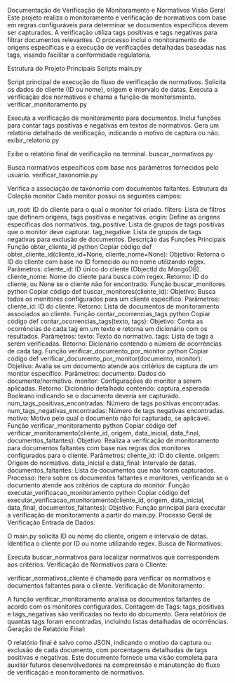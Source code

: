 Documentação de Verificação de Monitoramento e Normativos
Visão Geral
Este projeto realiza o monitoramento e verificação de normativos com base em regras configuráveis para determinar se documentos específicos devem ser capturados. A verificação utiliza tags positivas e tags negativas para filtrar documentos relevantes. O processo inclui o monitoramento de origens específicas e a execução de verificações detalhadas baseadas nas tags, visando facilitar a conformidade regulatória.

Estrutura do Projeto
Principais Scripts
main.py

Script principal de execução do fluxo de verificação de normativos.
Solicita os dados do cliente (ID ou nome), origem e intervalo de datas.
Executa a verificação dos normativos e chama a função de monitoramento.
verificar_monitoramento.py

Executa a verificação de monitoramento para documentos.
Inclui funções para contar tags positivas e negativas em textos de normativos.
Gera um relatório detalhado de verificação, indicando o motivo de captura ou não.
exibir_relatorio.py

Exibe o relatório final de verificação no terminal.
buscar_normativos.py

Busca normativos específicos com base nos parâmetros fornecidos pelo usuário.
verificar_taxonomia.py

Verifica a associação de taxonomia com documentos faltantes.
Estrutura da Coleção monitor
Cada monitor possui os seguintes campos:

un_root: ID do cliente para o qual o monitor foi criado.
filters: Lista de filtros que definem origens, tags positivas e negativas.
origin: Define as origens específicas dos normativos.
tag_positive: Lista de grupos de tags positivas que o monitor deve capturar.
tag_negative: Lista de grupos de tags negativas para exclusão de documentos.
Descrição das Funções Principais
Função obter_cliente_id
python
Copiar código
def obter_cliente_id(cliente_id=None, cliente_nome=None):
Objetivo: Retorna o ID do cliente com base no ID fornecido ou no nome utilizando regex.
Parâmetros:
cliente_id: ID único do cliente (ObjectId do MongoDB).
cliente_nome: Nome do cliente para busca com regex.
Retorno: ID do cliente, ou None se o cliente não for encontrado.
Função buscar_monitores
python
Copiar código
def buscar_monitores(cliente_id):
Objetivo: Busca todos os monitores configurados para um cliente específico.
Parâmetros:
cliente_id: ID do cliente.
Retorno: Lista de documentos de monitoramento associados ao cliente.
Função contar_ocorrencias_tags
python
Copiar código
def contar_ocorrencias_tags(texto, tags):
Objetivo: Conta as ocorrências de cada tag em um texto e retorna um dicionário com os resultados.
Parâmetros:
texto: Texto do normativo.
tags: Lista de tags a serem verificadas.
Retorno: Dicionário contendo o número de ocorrências de cada tag.
Função verificar_documento_por_monitor
python
Copiar código
def verificar_documento_por_monitor(documento, monitor):
Objetivo: Avalia se um documento atende aos critérios de captura de um monitor específico.
Parâmetros:
documento: Dados do documento/normativo.
monitor: Configurações do monitor a serem aplicadas.
Retorno: Dicionário detalhado contendo:
captura_esperada: Booleano indicando se o documento deveria ser capturado.
num_tags_positivas_encontradas: Número de tags positivas encontradas.
num_tags_negativas_encontradas: Número de tags negativas encontradas.
motivo: Motivo pelo qual o documento não foi capturado, se aplicável.
Função verificar_monitoramento
python
Copiar código
def verificar_monitoramento(cliente_id, origem, data_inicial, data_final, documentos_faltantes):
Objetivo: Realiza a verificação de monitoramento para documentos faltantes com base nas regras dos monitores configurados para o cliente.
Parâmetros:
cliente_id: ID do cliente.
origem: Origem do normativo.
data_inicial e data_final: Intervalo de datas.
documentos_faltantes: Lista de documentos que não foram capturados.
Processo:
Itera sobre os documentos faltantes e monitores, verificando se o documento atende aos critérios de captura do monitor.
Função executar_verificacao_monitoramento
python
Copiar código
def executar_verificacao_monitoramento(cliente_id, origem, data_inicial, data_final, documentos_faltantes):
Objetivo: Função principal para executar a verificação de monitoramento a partir do main.py.
Processo Geral de Verificação
Entrada de Dados:

O main.py solicita ID ou nome do cliente, origem e intervalo de datas.
Identifica o cliente por ID ou nome utilizando regex.
Busca de Normativos:

Executa buscar_normativos para localizar normativos que correspondem aos critérios.
Verificação de Normativos para o Cliente:

verificar_normativos_cliente é chamado para verificar os normativos e documentos faltantes para o cliente.
Verificação de Monitoramento:

A função verificar_monitoramento analisa os documentos faltantes de acordo com os monitores configurados.
Contagem de Tags:
tags_positivas e tags_negativas são verificadas no texto do documento.
Gera relatórios de quantas tags foram encontradas, incluindo listas detalhadas de ocorrências.
Geração de Relatório Final:

O relatório final é salvo como JSON, indicando o motivo da captura ou exclusão de cada documento, com porcentagens detalhadas de tags positivas e negativas.
Este documento fornece uma visão completa para auxiliar futuros desenvolvedores na compreensão e manutenção do fluxo de verificação e monitoramento de normativos.

